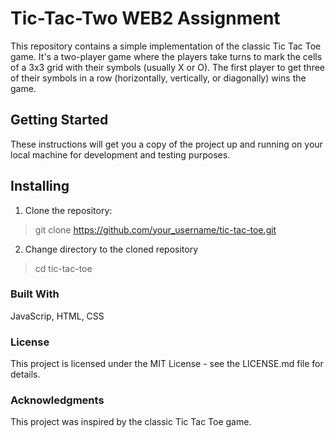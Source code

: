 # Tic-Tac-Two WEB2 Assignment

This repository contains a simple implementation of the classic Tic Tac Toe game. It's a two-player game where the players take turns to mark the cells of a 3x3 grid with their symbols (usually X or O). The first player to get three of their symbols in a row (horizontally, vertically, or diagonally) wins the game.

## Getting Started
These instructions will get you a copy of the project up and running on your local machine for development and testing purposes.

## Installing
1. Clone the repository:
  > git clone https://github.com/your_username/tic-tac-toe.git
  
2. Change directory to the cloned repository
  > cd tic-tac-toe

### Built With
JavaScrip, HTML, CSS

### License
This project is licensed under the MIT License - see the LICENSE.md file for details.

### Acknowledgments
This project was inspired by the classic Tic Tac Toe game.
